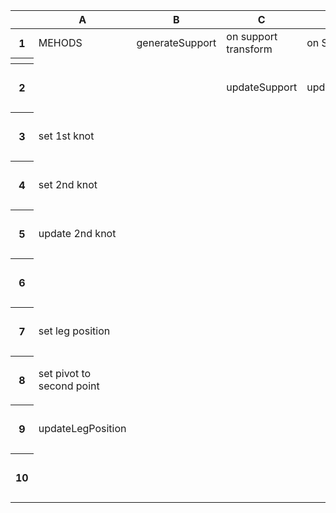 <div class="ritz grid-container" dir="ltr">
   <table class="waffle" cellspacing="0" cellpadding="0">
      <thead>
         <tr>
            <th class="row-header freezebar-vertical-handle"></th>
            <th id="0C0" style="width:155px;" class="column-headers-background">A</th>
            <th id="0C1" style="width:157px;" class="column-headers-background">B</th>
            <th id="0C2" style="width:157px;" class="column-headers-background">C</th>
            <th id="0C3" style="width:157px;" class="column-headers-background">D</th>
            <th id="0C4" style="width:157px;" class="column-headers-background">E</th>
            <th id="0C5" style="width:157px;" class="column-headers-background">F</th>
            <th id="0C6" style="width:157px;" class="column-headers-background">G</th>
            <th id="0C7" style="width:157px;" class="column-headers-background">H</th>
            <th id="0C8" style="width:157px;" class="column-headers-background">I</th>
            <th id="0C9" style="width:157px;" class="column-headers-background">J</th>
         </tr>
      </thead>
      <tbody>
         <tr style="height: 20px">
            <th id="0R0" style="height: 20px;" class="row-headers-background">
               <div class="row-header-wrapper" style="line-height: 20px">1</div>
            </th>
            <td class="s0" dir="ltr">MEHODS</td>
            <td class="s0" dir="ltr">generateSupport</td>
            <td class="s1" dir="ltr">on support transform</td>
            <td class="s2 softmerge" dir="ltr">
               <div class="softmerge-inner" style="width:314px;left:-3px">on SOURCE obj transform</div>
            </td>
            <td class="s3"></td>
            <td class="s3"></td>
            <td class="s0"></td>
            <td class="s0"></td>
            <td class="s0"></td>
            <td class="s0"></td>
         </tr>
         <tr>
            <th style="height:3px;" class="freezebar-cell freezebar-horizontal-handle"></th>
            <td class="freezebar-cell"></td>
            <td class="freezebar-cell"></td>
            <td class="freezebar-cell"></td>
            <td class="freezebar-cell"></td>
            <td class="freezebar-cell"></td>
            <td class="freezebar-cell"></td>
            <td class="freezebar-cell"></td>
            <td class="freezebar-cell"></td>
            <td class="freezebar-cell"></td>
            <td class="freezebar-cell"></td>
         </tr>
         <tr style="height: 69px">
            <th id="0R1" style="height: 69px;" class="row-headers-background">
               <div class="row-header-wrapper" style="line-height: 69px">2</div>
            </th>
            <td class="s4" dir="ltr"></td>
            <td class="s4" dir="ltr"></td>
            <td class="s4" dir="ltr">updateSupport</td>
            <td class="s4" dir="ltr">updateHeight</td>
            <td class="s4"></td>
            <td class="s4"></td>
            <td class="s4"></td>
            <td class="s4"></td>
            <td class="s4"></td>
            <td class="s4"></td>
         </tr>
         <tr style="height: 69px">
            <th id="0R2" style="height: 69px;" class="row-headers-background">
               <div class="row-header-wrapper" style="line-height: 69px">3</div>
            </th>
            <td class="s5" dir="ltr">set 1st knot</td>
            <td class="s6" dir="ltr">
               <svg width="16px" height="16px" viewBox="0 0 16 16" style="display:inline;">
                  <use href="#checked-checkbox-id" fill="#000000" data-darkreader-inline-fill="" style="--darkreader-inline-fill: var(--darkreader-text-000000, #e8e6e3);"></use>
               </svg>
            </td>
            <td class="s6" dir="ltr">
               <svg width="16px" height="16px" viewBox="0 0 16 16" style="display:inline;">
                  <use href="#checked-checkbox-id" fill="#000000" data-darkreader-inline-fill="" style="--darkreader-inline-fill: var(--darkreader-text-000000, #e8e6e3);"></use>
               </svg>
            </td>
            <td class="s7" dir="ltr">
               <svg width="16px" height="16px" viewBox="0 0 16 16" style="display:inline;">
                  <use href="#unchecked-checkbox-id" fill="#000000" data-darkreader-inline-fill="" style="--darkreader-inline-fill: var(--darkreader-text-000000, #e8e6e3);"></use>
               </svg>
            </td>
            <td class="s7" dir="ltr">
               <svg width="16px" height="16px" viewBox="0 0 16 16" style="display:inline;">
                  <use href="#unchecked-checkbox-id" fill="#000000" data-darkreader-inline-fill="" style="--darkreader-inline-fill: var(--darkreader-text-000000, #e8e6e3);"></use>
               </svg>
            </td>
            <td class="s7" dir="ltr">
               <svg width="16px" height="16px" viewBox="0 0 16 16" style="display:inline;">
                  <use href="#unchecked-checkbox-id" fill="#000000" data-darkreader-inline-fill="" style="--darkreader-inline-fill: var(--darkreader-text-000000, #e8e6e3);"></use>
               </svg>
            </td>
            <td class="s7" dir="ltr">
               <svg width="16px" height="16px" viewBox="0 0 16 16" style="display:inline;">
                  <use href="#unchecked-checkbox-id" fill="#000000" data-darkreader-inline-fill="" style="--darkreader-inline-fill: var(--darkreader-text-000000, #e8e6e3);"></use>
               </svg>
            </td>
            <td class="s7" dir="ltr">
               <svg width="16px" height="16px" viewBox="0 0 16 16" style="display:inline;">
                  <use href="#unchecked-checkbox-id" fill="#000000" data-darkreader-inline-fill="" style="--darkreader-inline-fill: var(--darkreader-text-000000, #e8e6e3);"></use>
               </svg>
            </td>
            <td class="s7" dir="ltr">
               <svg width="16px" height="16px" viewBox="0 0 16 16" style="display:inline;">
                  <use href="#unchecked-checkbox-id" fill="#000000" data-darkreader-inline-fill="" style="--darkreader-inline-fill: var(--darkreader-text-000000, #e8e6e3);"></use>
               </svg>
            </td>
            <td class="s7" dir="ltr">
               <svg width="16px" height="16px" viewBox="0 0 16 16" style="display:inline;">
                  <use href="#unchecked-checkbox-id" fill="#000000" data-darkreader-inline-fill="" style="--darkreader-inline-fill: var(--darkreader-text-000000, #e8e6e3);"></use>
               </svg>
            </td>
         </tr>
         <tr style="height: 69px">
            <th id="0R3" style="height: 69px;" class="row-headers-background">
               <div class="row-header-wrapper" style="line-height: 69px">4</div>
            </th>
            <td class="s5" dir="ltr">set 2nd knot</td>
            <td class="s6" dir="ltr">
               <svg width="16px" height="16px" viewBox="0 0 16 16" style="display:inline;">
                  <use href="#checked-checkbox-id" fill="#000000" data-darkreader-inline-fill="" style="--darkreader-inline-fill: var(--darkreader-text-000000, #e8e6e3);"></use>
               </svg>
            </td>
            <td class="s7" dir="ltr">
               <svg width="16px" height="16px" viewBox="0 0 16 16" style="display:inline;">
                  <use href="#unchecked-checkbox-id" fill="#000000" data-darkreader-inline-fill="" style="--darkreader-inline-fill: var(--darkreader-text-000000, #e8e6e3);"></use>
               </svg>
            </td>
            <td class="s7" dir="ltr">
               <svg width="16px" height="16px" viewBox="0 0 16 16" style="display:inline;">
                  <use href="#unchecked-checkbox-id" fill="#000000" data-darkreader-inline-fill="" style="--darkreader-inline-fill: var(--darkreader-text-000000, #e8e6e3);"></use>
               </svg>
            </td>
            <td class="s7" dir="ltr">
               <svg width="16px" height="16px" viewBox="0 0 16 16" style="display:inline;">
                  <use href="#unchecked-checkbox-id" fill="#000000" data-darkreader-inline-fill="" style="--darkreader-inline-fill: var(--darkreader-text-000000, #e8e6e3);"></use>
               </svg>
            </td>
            <td class="s7" dir="ltr">
               <svg width="16px" height="16px" viewBox="0 0 16 16" style="display:inline;">
                  <use href="#unchecked-checkbox-id" fill="#000000" data-darkreader-inline-fill="" style="--darkreader-inline-fill: var(--darkreader-text-000000, #e8e6e3);"></use>
               </svg>
            </td>
            <td class="s7" dir="ltr">
               <svg width="16px" height="16px" viewBox="0 0 16 16" style="display:inline;">
                  <use href="#unchecked-checkbox-id" fill="#000000" data-darkreader-inline-fill="" style="--darkreader-inline-fill: var(--darkreader-text-000000, #e8e6e3);"></use>
               </svg>
            </td>
            <td class="s7" dir="ltr">
               <svg width="16px" height="16px" viewBox="0 0 16 16" style="display:inline;">
                  <use href="#unchecked-checkbox-id" fill="#000000" data-darkreader-inline-fill="" style="--darkreader-inline-fill: var(--darkreader-text-000000, #e8e6e3);"></use>
               </svg>
            </td>
            <td class="s7" dir="ltr">
               <svg width="16px" height="16px" viewBox="0 0 16 16" style="display:inline;">
                  <use href="#unchecked-checkbox-id" fill="#000000" data-darkreader-inline-fill="" style="--darkreader-inline-fill: var(--darkreader-text-000000, #e8e6e3);"></use>
               </svg>
            </td>
            <td class="s7" dir="ltr">
               <svg width="16px" height="16px" viewBox="0 0 16 16" style="display:inline;">
                  <use href="#unchecked-checkbox-id" fill="#000000" data-darkreader-inline-fill="" style="--darkreader-inline-fill: var(--darkreader-text-000000, #e8e6e3);"></use>
               </svg>
            </td>
         </tr>
         <tr style="height: 69px">
            <th id="0R4" style="height: 69px;" class="row-headers-background">
               <div class="row-header-wrapper" style="line-height: 69px">5</div>
            </th>
            <td class="s5" dir="ltr">update 2nd knot</td>
            <td class="s7" dir="ltr">
               <svg width="16px" height="16px" viewBox="0 0 16 16" style="display:inline;">
                  <use href="#unchecked-checkbox-id" fill="#000000" data-darkreader-inline-fill="" style="--darkreader-inline-fill: var(--darkreader-text-000000, #e8e6e3);"></use>
               </svg>
            </td>
            <td class="s6" dir="ltr">
               <svg width="16px" height="16px" viewBox="0 0 16 16" style="display:inline;">
                  <use href="#checked-checkbox-id" fill="#000000" data-darkreader-inline-fill="" style="--darkreader-inline-fill: var(--darkreader-text-000000, #e8e6e3);"></use>
               </svg>
            </td>
            <td class="s7" dir="ltr">
               <svg width="16px" height="16px" viewBox="0 0 16 16" style="display:inline;">
                  <use href="#unchecked-checkbox-id" fill="#000000" data-darkreader-inline-fill="" style="--darkreader-inline-fill: var(--darkreader-text-000000, #e8e6e3);"></use>
               </svg>
            </td>
            <td class="s7" dir="ltr">
               <svg width="16px" height="16px" viewBox="0 0 16 16" style="display:inline;">
                  <use href="#unchecked-checkbox-id" fill="#000000" data-darkreader-inline-fill="" style="--darkreader-inline-fill: var(--darkreader-text-000000, #e8e6e3);"></use>
               </svg>
            </td>
            <td class="s7" dir="ltr">
               <svg width="16px" height="16px" viewBox="0 0 16 16" style="display:inline;">
                  <use href="#unchecked-checkbox-id" fill="#000000" data-darkreader-inline-fill="" style="--darkreader-inline-fill: var(--darkreader-text-000000, #e8e6e3);"></use>
               </svg>
            </td>
            <td class="s7" dir="ltr">
               <svg width="16px" height="16px" viewBox="0 0 16 16" style="display:inline;">
                  <use href="#unchecked-checkbox-id" fill="#000000" data-darkreader-inline-fill="" style="--darkreader-inline-fill: var(--darkreader-text-000000, #e8e6e3);"></use>
               </svg>
            </td>
            <td class="s7" dir="ltr">
               <svg width="16px" height="16px" viewBox="0 0 16 16" style="display:inline;">
                  <use href="#unchecked-checkbox-id" fill="#000000" data-darkreader-inline-fill="" style="--darkreader-inline-fill: var(--darkreader-text-000000, #e8e6e3);"></use>
               </svg>
            </td>
            <td class="s7" dir="ltr">
               <svg width="16px" height="16px" viewBox="0 0 16 16" style="display:inline;">
                  <use href="#unchecked-checkbox-id" fill="#000000" data-darkreader-inline-fill="" style="--darkreader-inline-fill: var(--darkreader-text-000000, #e8e6e3);"></use>
               </svg>
            </td>
            <td class="s7" dir="ltr">
               <svg width="16px" height="16px" viewBox="0 0 16 16" style="display:inline;">
                  <use href="#unchecked-checkbox-id" fill="#000000" data-darkreader-inline-fill="" style="--darkreader-inline-fill: var(--darkreader-text-000000, #e8e6e3);"></use>
               </svg>
            </td>
         </tr>
         <tr style="height: 69px">
            <th id="0R5" style="height: 69px;" class="row-headers-background">
               <div class="row-header-wrapper" style="line-height: 69px">6</div>
            </th>
            <td class="s5"></td>
            <td class="s5"></td>
            <td class="s5"></td>
            <td class="s5"></td>
            <td class="s5"></td>
            <td class="s5"></td>
            <td class="s5"></td>
            <td class="s5"></td>
            <td class="s5"></td>
            <td class="s5"></td>
         </tr>
         <tr style="height: 69px">
            <th id="0R6" style="height: 69px;" class="row-headers-background">
               <div class="row-header-wrapper" style="line-height: 69px">7</div>
            </th>
            <td class="s5" dir="ltr">set leg position</td>
            <td class="s6" dir="ltr">
               <svg width="16px" height="16px" viewBox="0 0 16 16" style="display:inline;">
                  <use href="#checked-checkbox-id" fill="#000000" data-darkreader-inline-fill="" style="--darkreader-inline-fill: var(--darkreader-text-000000, #e8e6e3);"></use>
               </svg>
            </td>
            <td class="s6" dir="ltr">
               <svg width="16px" height="16px" viewBox="0 0 16 16" style="display:inline;">
                  <use href="#checked-checkbox-id" fill="#000000" data-darkreader-inline-fill="" style="--darkreader-inline-fill: var(--darkreader-text-000000, #e8e6e3);"></use>
               </svg>
            </td>
            <td class="s7" dir="ltr">
               <svg width="16px" height="16px" viewBox="0 0 16 16" style="display:inline;">
                  <use href="#unchecked-checkbox-id" fill="#000000" data-darkreader-inline-fill="" style="--darkreader-inline-fill: var(--darkreader-text-000000, #e8e6e3);"></use>
               </svg>
            </td>
            <td class="s7" dir="ltr">
               <svg width="16px" height="16px" viewBox="0 0 16 16" style="display:inline;">
                  <use href="#unchecked-checkbox-id" fill="#000000" data-darkreader-inline-fill="" style="--darkreader-inline-fill: var(--darkreader-text-000000, #e8e6e3);"></use>
               </svg>
            </td>
            <td class="s7" dir="ltr">
               <svg width="16px" height="16px" viewBox="0 0 16 16" style="display:inline;">
                  <use href="#unchecked-checkbox-id" fill="#000000" data-darkreader-inline-fill="" style="--darkreader-inline-fill: var(--darkreader-text-000000, #e8e6e3);"></use>
               </svg>
            </td>
            <td class="s7" dir="ltr">
               <svg width="16px" height="16px" viewBox="0 0 16 16" style="display:inline;">
                  <use href="#unchecked-checkbox-id" fill="#000000" data-darkreader-inline-fill="" style="--darkreader-inline-fill: var(--darkreader-text-000000, #e8e6e3);"></use>
               </svg>
            </td>
            <td class="s7" dir="ltr">
               <svg width="16px" height="16px" viewBox="0 0 16 16" style="display:inline;">
                  <use href="#unchecked-checkbox-id" fill="#000000" data-darkreader-inline-fill="" style="--darkreader-inline-fill: var(--darkreader-text-000000, #e8e6e3);"></use>
               </svg>
            </td>
            <td class="s7" dir="ltr">
               <svg width="16px" height="16px" viewBox="0 0 16 16" style="display:inline;">
                  <use href="#unchecked-checkbox-id" fill="#000000" data-darkreader-inline-fill="" style="--darkreader-inline-fill: var(--darkreader-text-000000, #e8e6e3);"></use>
               </svg>
            </td>
            <td class="s7" dir="ltr">
               <svg width="16px" height="16px" viewBox="0 0 16 16" style="display:inline;">
                  <use href="#unchecked-checkbox-id" fill="#000000" data-darkreader-inline-fill="" style="--darkreader-inline-fill: var(--darkreader-text-000000, #e8e6e3);"></use>
               </svg>
            </td>
         </tr>
         <tr style="height: 69px">
            <th id="0R7" style="height: 69px;" class="row-headers-background">
               <div class="row-header-wrapper" style="line-height: 69px">8</div>
            </th>
            <td class="s5" dir="ltr">set pivot to second point</td>
            <td class="s6" dir="ltr">
               <svg width="16px" height="16px" viewBox="0 0 16 16" style="display:inline;">
                  <use href="#checked-checkbox-id" fill="#000000" data-darkreader-inline-fill="" style="--darkreader-inline-fill: var(--darkreader-text-000000, #e8e6e3);"></use>
               </svg>
            </td>
            <td class="s6" dir="ltr">
               <svg width="16px" height="16px" viewBox="0 0 16 16" style="display:inline;">
                  <use href="#checked-checkbox-id" fill="#000000" data-darkreader-inline-fill="" style="--darkreader-inline-fill: var(--darkreader-text-000000, #e8e6e3);"></use>
               </svg>
            </td>
            <td class="s7" dir="ltr">
               <svg width="16px" height="16px" viewBox="0 0 16 16" style="display:inline;">
                  <use href="#unchecked-checkbox-id" fill="#000000" data-darkreader-inline-fill="" style="--darkreader-inline-fill: var(--darkreader-text-000000, #e8e6e3);"></use>
               </svg>
            </td>
            <td class="s7" dir="ltr">
               <svg width="16px" height="16px" viewBox="0 0 16 16" style="display:inline;">
                  <use href="#unchecked-checkbox-id" fill="#000000" data-darkreader-inline-fill="" style="--darkreader-inline-fill: var(--darkreader-text-000000, #e8e6e3);"></use>
               </svg>
            </td>
            <td class="s7" dir="ltr">
               <svg width="16px" height="16px" viewBox="0 0 16 16" style="display:inline;">
                  <use href="#unchecked-checkbox-id" fill="#000000" data-darkreader-inline-fill="" style="--darkreader-inline-fill: var(--darkreader-text-000000, #e8e6e3);"></use>
               </svg>
            </td>
            <td class="s7" dir="ltr">
               <svg width="16px" height="16px" viewBox="0 0 16 16" style="display:inline;">
                  <use href="#unchecked-checkbox-id" fill="#000000" data-darkreader-inline-fill="" style="--darkreader-inline-fill: var(--darkreader-text-000000, #e8e6e3);"></use>
               </svg>
            </td>
            <td class="s7" dir="ltr">
               <svg width="16px" height="16px" viewBox="0 0 16 16" style="display:inline;">
                  <use href="#unchecked-checkbox-id" fill="#000000" data-darkreader-inline-fill="" style="--darkreader-inline-fill: var(--darkreader-text-000000, #e8e6e3);"></use>
               </svg>
            </td>
            <td class="s7" dir="ltr">
               <svg width="16px" height="16px" viewBox="0 0 16 16" style="display:inline;">
                  <use href="#unchecked-checkbox-id" fill="#000000" data-darkreader-inline-fill="" style="--darkreader-inline-fill: var(--darkreader-text-000000, #e8e6e3);"></use>
               </svg>
            </td>
            <td class="s7" dir="ltr">
               <svg width="16px" height="16px" viewBox="0 0 16 16" style="display:inline;">
                  <use href="#unchecked-checkbox-id" fill="#000000" data-darkreader-inline-fill="" style="--darkreader-inline-fill: var(--darkreader-text-000000, #e8e6e3);"></use>
               </svg>
            </td>
         </tr>
         <tr style="height: 69px">
            <th id="0R8" style="height: 69px;" class="row-headers-background">
               <div class="row-header-wrapper" style="line-height: 69px">9</div>
            </th>
            <td class="s5" dir="ltr">updateLegPosition</td>
            <td class="s7" dir="ltr">
               <svg width="16px" height="16px" viewBox="0 0 16 16" style="display:inline;">
                  <use href="#unchecked-checkbox-id" fill="#000000" data-darkreader-inline-fill="" style="--darkreader-inline-fill: var(--darkreader-text-000000, #e8e6e3);"></use>
               </svg>
            </td>
            <td class="s7" dir="ltr">
               <svg width="16px" height="16px" viewBox="0 0 16 16" style="display:inline;">
                  <use href="#unchecked-checkbox-id" fill="#000000" data-darkreader-inline-fill="" style="--darkreader-inline-fill: var(--darkreader-text-000000, #e8e6e3);"></use>
               </svg>
            </td>
            <td class="s6" dir="ltr">
               <svg width="16px" height="16px" viewBox="0 0 16 16" style="display:inline;">
                  <use href="#checked-checkbox-id" fill="#000000" data-darkreader-inline-fill="" style="--darkreader-inline-fill: var(--darkreader-text-000000, #e8e6e3);"></use>
               </svg>
            </td>
            <td class="s7" dir="ltr">
               <svg width="16px" height="16px" viewBox="0 0 16 16" style="display:inline;">
                  <use href="#unchecked-checkbox-id" fill="#000000" data-darkreader-inline-fill="" style="--darkreader-inline-fill: var(--darkreader-text-000000, #e8e6e3);"></use>
               </svg>
            </td>
            <td class="s7" dir="ltr">
               <svg width="16px" height="16px" viewBox="0 0 16 16" style="display:inline;">
                  <use href="#unchecked-checkbox-id" fill="#000000" data-darkreader-inline-fill="" style="--darkreader-inline-fill: var(--darkreader-text-000000, #e8e6e3);"></use>
               </svg>
            </td>
            <td class="s7" dir="ltr">
               <svg width="16px" height="16px" viewBox="0 0 16 16" style="display:inline;">
                  <use href="#unchecked-checkbox-id" fill="#000000" data-darkreader-inline-fill="" style="--darkreader-inline-fill: var(--darkreader-text-000000, #e8e6e3);"></use>
               </svg>
            </td>
            <td class="s7" dir="ltr">
               <svg width="16px" height="16px" viewBox="0 0 16 16" style="display:inline;">
                  <use href="#unchecked-checkbox-id" fill="#000000" data-darkreader-inline-fill="" style="--darkreader-inline-fill: var(--darkreader-text-000000, #e8e6e3);"></use>
               </svg>
            </td>
            <td class="s7" dir="ltr">
               <svg width="16px" height="16px" viewBox="0 0 16 16" style="display:inline;">
                  <use href="#unchecked-checkbox-id" fill="#000000" data-darkreader-inline-fill="" style="--darkreader-inline-fill: var(--darkreader-text-000000, #e8e6e3);"></use>
               </svg>
            </td>
            <td class="s7" dir="ltr">
               <svg width="16px" height="16px" viewBox="0 0 16 16" style="display:inline;">
                  <use href="#unchecked-checkbox-id" fill="#000000" data-darkreader-inline-fill="" style="--darkreader-inline-fill: var(--darkreader-text-000000, #e8e6e3);"></use>
               </svg>
            </td>
         </tr>
         <tr style="height: 69px">
            <th id="0R9" style="height: 69px;" class="row-headers-background">
               <div class="row-header-wrapper" style="line-height: 69px">10</div>
            </th>
            <td class="s5"></td>
            <td class="s7" dir="ltr">
               <svg width="16px" height="16px" viewBox="0 0 16 16" style="display:inline;">
                  <use href="#unchecked-checkbox-id" fill="#000000" data-darkreader-inline-fill="" style="--darkreader-inline-fill: var(--darkreader-text-000000, #e8e6e3);"></use>
               </svg>
            </td>
            <td class="s7" dir="ltr">
               <svg width="16px" height="16px" viewBox="0 0 16 16" style="display:inline;">
                  <use href="#unchecked-checkbox-id" fill="#000000" data-darkreader-inline-fill="" style="--darkreader-inline-fill: var(--darkreader-text-000000, #e8e6e3);"></use>
               </svg>
            </td>
            <td class="s7" dir="ltr">
               <svg width="16px" height="16px" viewBox="0 0 16 16" style="display:inline;">
                  <use href="#unchecked-checkbox-id" fill="#000000" data-darkreader-inline-fill="" style="--darkreader-inline-fill: var(--darkreader-text-000000, #e8e6e3);"></use>
               </svg>
            </td>
            <td class="s7" dir="ltr">
               <svg width="16px" height="16px" viewBox="0 0 16 16" style="display:inline;">
                  <use href="#unchecked-checkbox-id" fill="#000000" data-darkreader-inline-fill="" style="--darkreader-inline-fill: var(--darkreader-text-000000, #e8e6e3);"></use>
               </svg>
            </td>
            <td class="s7" dir="ltr">
               <svg width="16px" height="16px" viewBox="0 0 16 16" style="display:inline;">
                  <use href="#unchecked-checkbox-id" fill="#000000" data-darkreader-inline-fill="" style="--darkreader-inline-fill: var(--darkreader-text-000000, #e8e6e3);"></use>
               </svg>
            </td>
            <td class="s7" dir="ltr">
               <svg width="16px" height="16px" viewBox="0 0 16 16" style="display:inline;">
                  <use href="#unchecked-checkbox-id" fill="#000000" data-darkreader-inline-fill="" style="--darkreader-inline-fill: var(--darkreader-text-000000, #e8e6e3);"></use>
               </svg>
            </td>
            <td class="s7" dir="ltr">
               <svg width="16px" height="16px" viewBox="0 0 16 16" style="display:inline;">
                  <use href="#unchecked-checkbox-id" fill="#000000" data-darkreader-inline-fill="" style="--darkreader-inline-fill: var(--darkreader-text-000000, #e8e6e3);"></use>
               </svg>
            </td>
            <td class="s7" dir="ltr">
               <svg width="16px" height="16px" viewBox="0 0 16 16" style="display:inline;">
                  <use href="#unchecked-checkbox-id" fill="#000000" data-darkreader-inline-fill="" style="--darkreader-inline-fill: var(--darkreader-text-000000, #e8e6e3);"></use>
               </svg>
            </td>
            <td class="s7" dir="ltr">
               <svg width="16px" height="16px" viewBox="0 0 16 16" style="display:inline;">
                  <use href="#unchecked-checkbox-id" fill="#000000" data-darkreader-inline-fill="" style="--darkreader-inline-fill: var(--darkreader-text-000000, #e8e6e3);"></use>
               </svg>
            </td>
         </tr>
      </tbody>
   </table>
</div>